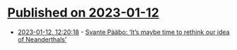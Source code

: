 # [Published on 2023-01-12](index.md)

* [2023-01-12, 12:20:18](https://news.ycombinator.com/item?id=34352435) - [Svante Pääbo: ‘It’s maybe time to rethink our idea of Neanderthals’](https://www.theguardian.com/science/2023/jan/12/svante-paabo-interview-nobel-prize)
